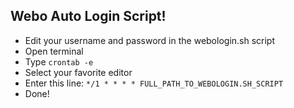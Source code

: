 ## Webo Auto Login Script!

* Edit your username and password in the webologin.sh script
* Open terminal
* Type `crontab -e`
* Select your favorite editor
* Enter this line: `*/1 * * * * FULL_PATH_TO_WEBOLOGIN.SH_SCRIPT`
* Done!

